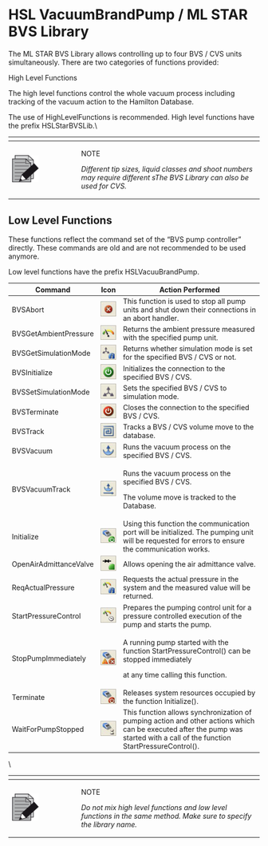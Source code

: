 # HSL VacuumBrandPump / ML STAR BVS Library

The ML STAR BVS Library allows controlling up to four BVS / CVS units simultaneously. There are two categories of functions provided:

High Level Functions

The high level functions control the whole vacuum process including tracking of the vacuum action to the Hamilton Database.

The use of HighLevelFunctions is recommended. High level functions have the prefix HSLStarBVSLib.\


<table data-header-hidden><thead><tr><th width="125"></th><th></th></tr></thead><tbody><tr><td><img src="../../.gitbook/assets/image (10) (1) (1) (1) (1) (1) (1) (1) (1).png" alt="" data-size="original"></td><td><p>NOTE</p><p><em>Different tip sizes, liquid classes and shoot numbers may require different sThe BVS Library can also be used for CVS.</em></p></td></tr></tbody></table>



## Low Level Functions

These functions reflect the command set of the “BVS pump controller” directly. These commands are old and are not recommended to be used anymore.

Low level functions have the prefix HSLVacuuBrandPump.

| Command                | Icon                                                                          | Action Performed                                                                                                                                                              |
| ---------------------- | ----------------------------------------------------------------------------- | ----------------------------------------------------------------------------------------------------------------------------------------------------------------------------- |
| BVSAbort               | <img src="../../.gitbook/assets/image (673).png" alt="" data-size="original"> | This function is used to stop all pump units and shut down their connections in an abort handler.                                                                             |
| BVSGetAmbientPressure  | <img src="../../.gitbook/assets/image (674).png" alt="" data-size="original"> | Returns the ambient pressure measured with the specified pump unit.                                                                                                           |
| BVSGetSimulationMode   | <img src="../../.gitbook/assets/image (675).png" alt="" data-size="original"> | Returns whether simulation mode is set for the specified BVS / CVS or not.                                                                                                    |
| BVSInitialize          | <img src="../../.gitbook/assets/image (677).png" alt="" data-size="original"> | Initializes the connection to the specified BVS / CVS.                                                                                                                        |
| BVSSetSimulationMode   | <img src="../../.gitbook/assets/image (678).png" alt="" data-size="original"> | Sets the specified BVS / CVS to simulation mode.                                                                                                                              |
| BVSTerminate           | <img src="../../.gitbook/assets/image (679).png" alt="" data-size="original"> | Closes the connection to the specified BVS / CVS.                                                                                                                             |
| BVSTrack               | <img src="../../.gitbook/assets/image (680).png" alt="" data-size="original"> | Tracks a BVS / CVS volume move to the database.                                                                                                                               |
| BVSVacuum              | <img src="../../.gitbook/assets/image (681).png" alt="" data-size="original"> | Runs the vacuum process on the specified BVS / CVS.                                                                                                                           |
| BVSVacuumTrack         | <img src="../../.gitbook/assets/image (682).png" alt="" data-size="original"> | <p>Runs the vacuum process on the specified BVS / CVS.</p><p>The volume move is tracked to the Database.</p>                                                                  |
| Initialize             | <img src="../../.gitbook/assets/image (683).png" alt="" data-size="original"> | Using this function the communication port will be initialized. The pumping unit will be requested for errors to ensure the communication works.                              |
| OpenAirAdmittanceValve | <img src="../../.gitbook/assets/image (684).png" alt="" data-size="original"> | Allows opening the air admittance valve.                                                                                                                                      |
| ReqActualPressure      | <img src="../../.gitbook/assets/image (685).png" alt="" data-size="original"> | Requests the actual pressure in the system and the measured value will be returned.                                                                                           |
| StartPressureControl   | <img src="../../.gitbook/assets/image (686).png" alt="" data-size="original"> | Prepares the pumping control unit for a pressure controlled execution of the pump and starts the pump.                                                                        |
| StopPumpImmediately    | <img src="../../.gitbook/assets/image (687).png" alt="" data-size="original"> | <p>A running pump started with the function StartPressureControl() can be stopped immediately</p><p>at any time calling this function.</p>                                    |
| Terminate              | <img src="../../.gitbook/assets/image (688).png" alt="" data-size="original"> | Releases system resources occupied by the function Initialize().                                                                                                              |
| WaitForPumpStopped     | <img src="../../.gitbook/assets/image (689).png" alt="" data-size="original"> | This function allows synchronization of pumping action and other actions which can be executed after the pump was started with a call of the function StartPressureControl(). |

\


<table data-header-hidden><thead><tr><th width="125"></th><th></th></tr></thead><tbody><tr><td><img src="../../.gitbook/assets/image (10) (1) (1) (1) (1) (1) (1) (1) (1).png" alt="" data-size="original"></td><td><p>NOTE</p><p><em>Do not mix high level functions and low level functions in the same method. Make sure to specify the library name.</em></p></td></tr></tbody></table>


